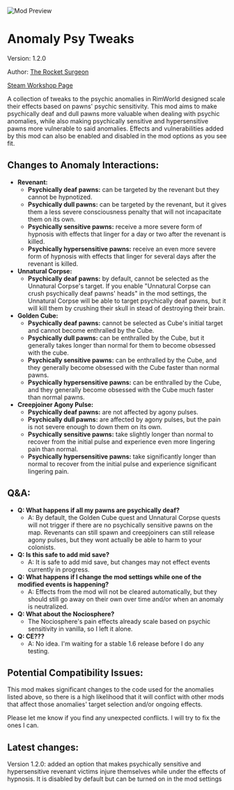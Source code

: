 ![Mod Preview](https://i.imgur.com/UCufPd0.png)
# Anomaly Psy Tweaks
Version: 1.2.0

Author: [The Rocket Surgeon](https://steamcommunity.com/id/Bittls/)

[Steam Workshop Page](https://steamcommunity.com/sharedfiles/filedetails/?id=3521723260)

 A collection of tweaks to the psychic anomalies in RimWorld designed scale their effects based on pawns' psychic sensitivity. This mod aims to make psychically deaf and dull pawns more valuable when dealing with psychic anomalies, while also making psychically sensitive and hypersensitive pawns more vulnerable to said anomalies. Effects and vulnerabilities added by this mod can also be enabled and disabled in the mod options as you see fit.
## Changes to Anomaly Interactions:

 - **Revenant:**
	 - **Psychically deaf pawns:** can be targeted by the revenant but they cannot be hypnotized.
	 - **Psychically dull pawns:** can be targeted by the revenant, but it gives them a less severe consciousness penalty that will not incapacitate them on its own.
	 - **Psychically sensitive pawns:** receive a more severe form of hypnosis with effects that linger for a day or two after the revenant is killed.
	 - **Psychically hypersensitive pawns:** receive an even more severe form of hypnosis with effects that linger for several days after the revenant is killed.
 - **Unnatural Corpse:**
	 - **Psychically deaf pawns:** by default, cannot be selected as the Unnatural Corpse's target. If you enable "Unnatural Corpse can crush psychically deaf pawns' heads" in the mod settings, the Unnatural Corpse will be able to target psychically deaf pawns, but it will kill them by crushing their skull in stead of destroying their brain. 
 - **Golden Cube:**
	 - **Psychically deaf pawns:** cannot be selected as Cube's initial target and cannot become enthralled by the Cube.
	 - **Psychically dull pawns:** can be enthralled by the Cube, but it generally takes longer than normal for them to become obsessed with the cube. 
 	 - **Psychically sensitive pawns:** can be enthralled by the Cube, and they generally become obsessed with the Cube faster than normal pawns.
	 - **Psychically hypersensitive pawns:** can be enthralled by the Cube, and they generally become obsessed with the Cube much faster than normal pawns. 
 - **Creepjoiner Agony Pulse:**
	 - **Psychically deaf pawns:** are not affected by agony pulses.
	 - **Psychically dull pawns:** are affected by agony pulses, but the pain is not severe enough to down them on its own.
 	 - **Psychically sensitive pawns:** take slightly longer than normal to recover from the initial pulse and experience even more lingering pain than normal.
	 - **Psychically hypersensitive pawns:** take significantly longer than normal to recover from the initial pulse and experience significant lingering pain.
## Q&A:
 - **Q: What happens if all my pawns are psychically deaf?** 
	 - A: By default, the Golden Cube quest and Unnatural Corpse quests will not trigger if there are no psychically sensitive pawns on the map. Revenants can still spawn and creepjoiners can still release agony pulses, but they wont actually be able to harm to your colonists.
 - **Q: Is this safe to add mid save?**
	 - A: It is safe to add mid save, but changes may not effect events currently in progress.
 - **Q: What happens if I change the mod settings while one of the modified events is happening?**
	 - A:  Effects from the mod will not be cleared automatically, but they should still go away on their own over time and/or when an anomaly is neutralized.
 - **Q: What about the Nociosphere?**
	 - The Nociosphere's pain effects already scale based on psychic sensitivity in vanilla, so I left it alone.
 -  **Q: CE???**
	 - A: No idea. I'm waiting for a stable 1.6 release before I do any testing.

## Potential Compatibility Issues:
This mod makes significant changes to the code used for the anomalies listed above, so there is a high likelihood that it will conflict with other mods that affect those anomalies' target selection and/or ongoing effects.

Please let me know if you find any unexpected conflicts. I will try to fix the ones I can.

## Latest changes:
Version 1.2.0: added an option that makes psychically sensitive and hypersensitive revenant victims injure themselves while under the effects of hypnosis. It is disabled by default but can be turned on in the mod settings

